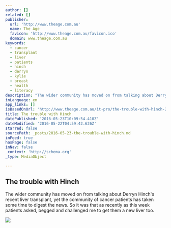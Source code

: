 ```yaml
---
author: []
related: []
publisher:
  url: 'http://www.theage.com.au'
  name: The Age
  favicon: 'http://www.theage.com.au/favicon.ico'
  domain: www.theage.com.au
keywords:
  - cancer
  - transplant
  - liver
  - patients
  - hinch
  - derryn
  - kylie
  - breast
  - health
  - literacy
description: "The wider community has moved on from talking about Derryn Hinch's recent liver transplant, yet the community of cancer patients has taken some time to digest the news. So it was that as recently as this week patients asked, begged and challenged me to get them a new liver too."
inLanguage: en
app_links: []
isBasedOnUrl: 'http://www.theage.com.au/it-pro/the-trouble-with-hinch-20110802-1i9nx'
title: The trouble with Hinch
datePublished: '2016-05-23T10:09:54.410Z'
dateModified: '2016-05-22T04:59:42.626Z'
starred: false
sourcePath: _posts/2016-05-23-the-trouble-with-hinch.md
inFeed: true
hasPage: false
inNav: false
_context: 'http://schema.org'
_type: MediaObject

---
```

<article style=""><h1>The trouble with Hinch</h1><p>The wider community has moved on from talking about Derryn Hinch's recent liver transplant, yet the community of cancer patients has taken some time to digest the news. So it was that as recently as this week patients asked, begged and challenged me to get them a new liver too.</p><img src="http://www.theage.com.au/content/dam/images/1/i/9/l/1/image.related.articleLeadwide.620x349.1i9nx.png/1312338247203.jpg" /></article>